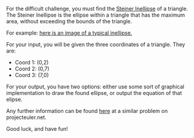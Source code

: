 For the difficult challenge, you must find the [Steiner Inellipse](http://en.wikipedia.org/wiki/Steiner_inellipse) of a triangle.  The Steiner Inellipse is the ellipse within a triangle that has the maximum area, without exceeding the bounds of the triangle.

For example: [here is an image of a typical inellipse.](http://upload.wikimedia.org/wikipedia/commons/thumb/0/0a/Steiner_Inellipse.svg/250px-Steiner_Inellipse.svg.png)

For your input, you will be given the three coordinates of a triangle.  They are:

* Coord 1: (0,2)
* Coord 2: (0,7)
* Coord 3: (7,0)

For your output, you have two options: either use some sort of graphical implementation to draw the found ellipse, or output the equation of that elipse.

Any further information can be found [here](http://projecteuler.net/problem=385) at a similar problem on projecteuler.net.

Good luck, and have fun!